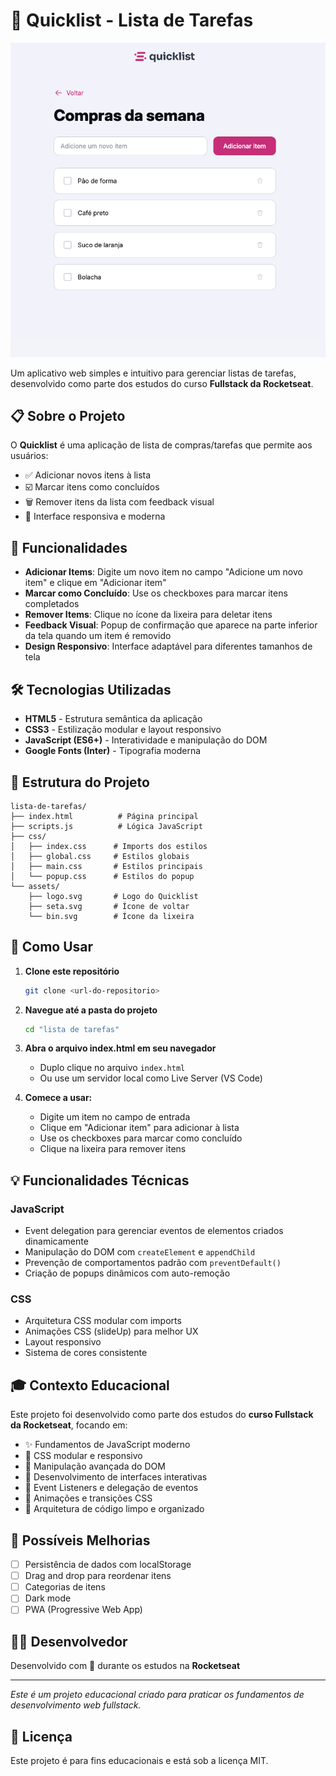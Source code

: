 # 📝 Quicklist - Lista de Tarefas

![Quicklist](./assets/imagemQuickList.png)

Um aplicativo web simples e intuitivo para gerenciar listas de tarefas, desenvolvido como parte dos estudos do curso **Fullstack da Rocketseat**.

## 📋 Sobre o Projeto

O **Quicklist** é uma aplicação de lista de compras/tarefas que permite aos usuários:

- ✅ Adicionar novos itens à lista
- ☑️ Marcar itens como concluídos
- 🗑️ Remover itens da lista com feedback visual
- 📱 Interface responsiva e moderna

## 🚀 Funcionalidades

- **Adicionar Items**: Digite um novo item no campo "Adicione um novo item" e clique em "Adicionar item"
- **Marcar como Concluído**: Use os checkboxes para marcar itens completados
- **Remover Items**: Clique no ícone da lixeira para deletar itens
- **Feedback Visual**: Popup de confirmação que aparece na parte inferior da tela quando um item é removido
- **Design Responsivo**: Interface adaptável para diferentes tamanhos de tela

## 🛠️ Tecnologias Utilizadas

- **HTML5** - Estrutura semântica da aplicação
- **CSS3** - Estilização modular e layout responsivo
- **JavaScript (ES6+)** - Interatividade e manipulação do DOM
- **Google Fonts (Inter)** - Tipografia moderna

## 📁 Estrutura do Projeto

```
lista-de-tarefas/
├── index.html          # Página principal
├── scripts.js          # Lógica JavaScript
├── css/
│   ├── index.css      # Imports dos estilos
│   ├── global.css     # Estilos globais
│   ├── main.css       # Estilos principais
│   └── popup.css      # Estilos do popup
└── assets/
    ├── logo.svg       # Logo do Quicklist
    ├── seta.svg       # Ícone de voltar
    └── bin.svg        # Ícone da lixeira
```

## 🎯 Como Usar

1. **Clone este repositório**
   ```bash
   git clone <url-do-repositorio>
   ```

2. **Navegue até a pasta do projeto**
   ```bash
   cd "lista de tarefas"
   ```

3. **Abra o arquivo index.html em seu navegador**
   - Duplo clique no arquivo `index.html`
   - Ou use um servidor local como Live Server (VS Code)

4. **Comece a usar:**
   - Digite um item no campo de entrada
   - Clique em "Adicionar item" para adicionar à lista
   - Use os checkboxes para marcar como concluído
   - Clique na lixeira para remover itens

## 💡 Funcionalidades Técnicas

### JavaScript
- Event delegation para gerenciar eventos de elementos criados dinamicamente
- Manipulação do DOM com `createElement` e `appendChild`
- Prevenção de comportamentos padrão com `preventDefault()`
- Criação de popups dinâmicos com auto-remoção

### CSS
- Arquitetura CSS modular com imports
- Animações CSS (slideUp) para melhor UX
- Layout responsivo
- Sistema de cores consistente

## 🎓 Contexto Educacional

Este projeto foi desenvolvido como parte dos estudos do **curso Fullstack da Rocketseat**, focando em:

- ✨ Fundamentos de JavaScript moderno
- 🎨 CSS modular e responsivo
- 🔄 Manipulação avançada do DOM
- 📱 Desenvolvimento de interfaces interativas
- 🎯 Event Listeners e delegação de eventos
- 💫 Animações e transições CSS
- 🧩 Arquitetura de código limpo e organizado

## 🚀 Possíveis Melhorias

- [ ] Persistência de dados com localStorage
- [ ] Drag and drop para reordenar itens
- [ ] Categorias de itens
- [ ] Dark mode
- [ ] PWA (Progressive Web App)

## 👨‍💻 Desenvolvedor

Desenvolvido com 💜 durante os estudos na **Rocketseat**

---

*Este é um projeto educacional criado para praticar os fundamentos de desenvolvimento web fullstack.*

## 📄 Licença

Este projeto é para fins educacionais e está sob a licença MIT.
